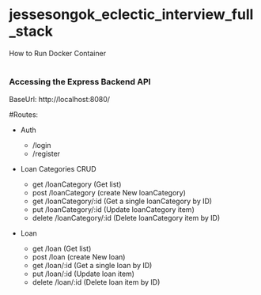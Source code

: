 # jessesongok_eclectic_interview_full_stack

How to Run Docker Container
#
#

### Accessing the Express Backend API

BaseUrl: http://localhost:8080/

#Routes:
- Auth
  - /login
  - /register
  
- Loan Categories CRUD
  - get /loanCategory (Get list)
  - post  /loanCategory (create New loanCategory)
  - get /loanCategory/:id (Get a single loanCategory by ID)
  - put /loanCategory/:id (Update loanCategory item)
  - delete /loanCategory/:id (Delete loanCategory item by ID)
- Loan 
  - get /loan (Get list)
  - post  /loan (create New loan)
  - get /loan/:id (Get a single loan by ID)
  - put /loan/:id (Update loan item)
  - delete /loan/:id (Delete loan item by ID)